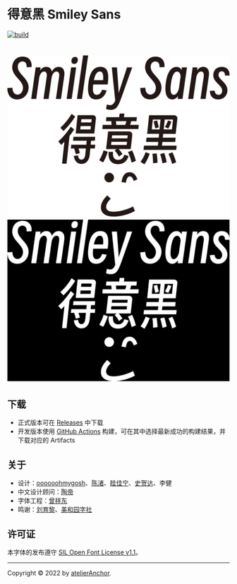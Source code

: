 # 得意黑 Smiley Sans

[![build](https://github.com/atelier-anchor/smiley-sans/workflows/build/badge.svg)](https://github.com/atelier-anchor/smiley-sans/actions)

<h1 align="center"><img src="images/smiley-sans.light.svg#gh-light-mode-only" title="Smiley Sans"><img src="images/smiley-sans.dark.svg#gh-dark-mode-only" title="Smiley Sans"></h1>

## 下载

- 正式版本可在 [Releases](https://github.com/atelier-anchor/smiley-sans/releases) 中下载
- 开发版本使用 [GitHub Actions](https://github.com/atelier-anchor/smiley-sans/actions) 构建，可在其中选择最新成功的构建结果，并下载对应的 Artifacts

## 关于

- 设计：[oooooohmygosh](https://space.bilibili.com/38053181)、[陈渚](https://github.com/Na9isa)、[眭佳宁](https://github.com/janine-sui)、[史贺达](https://github.com/HedaShi313)、李健
- 中文设计顾问：[陶帝](https://github.com/TaoDi1032805)
- 字体工程：[曾祥东](https://github.com/stone-zeng)
- 鸣谢：[刘育黎](https://github.com/willie4624)、[美和园字社](https://www.instagram.com/mhytypeclub)

## 许可证

本字体的发布遵守 [SIL Open Font License v1.1](LICENSE)。

---

Copyright &copy; 2022 by [atelierAnchor](https://atelier-anchor.com).
